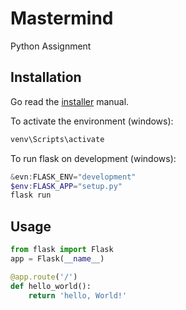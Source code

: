 # Mastermind

Python Assignment 

## Installation

Go read the [installer](https://flask.palletsprojects.com/en/1.1.x/installation/#installation) manual.

To activate the environment (windows):
```powershell
venv\Scripts\activate
```
To run flask on development (windows):
```powershell
&evn:FLASK_ENV="development"
$env:FLASK_APP="setup.py"
flask run
```

## Usage

```python
from flask import Flask
app = Flask(__name__)

@app.route('/')
def hello_world():
    return 'hello, World!'
```
